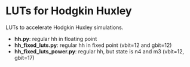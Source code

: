# LUTs for Hodgkin Huxley

LUTs to accelerate Hodgkin Huxley simulations.

 - **hh.py**: regular hh in floating point
 - **hh_fixed_luts.py**: regular hh in fixed point (vbit=12 and gbit=12)
 - **hh_fixed_luts_power.py**: regular hh, but state is n4 and m3 (vbit=12, gbit=17)


